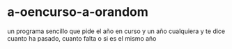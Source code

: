 # a-oencurso-a-orandom
un programa sencillo que pide el año en curso y un año cualquiera y te dice cuanto ha pasado, cuanto falta o si es el mismo año
